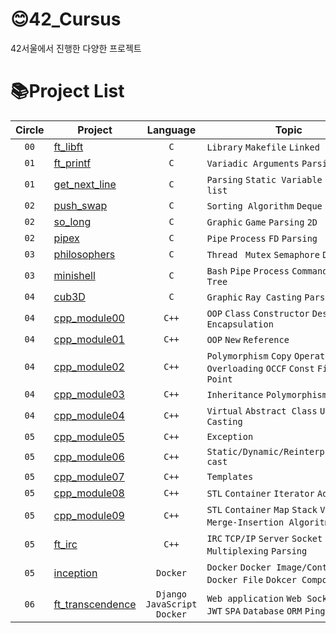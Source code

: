 # :blush:42_Cursus
42서울에서 진행한 다양한 프로젝트

# :books:Project List
| Circle        | Project         | Language    | Topic          |
|:-------------:|-----------------------|:--------------:|--------------------|
| `00`            | [ft_libft](./libft) | `C` | `Library` `Makefile` `Linked list` |
| `01`            | [ft_printf](./ft_printf) | `C` | `Variadic Arguments` `Parsing` |
| `01`            | [get_next_line](./get_next_line) | `C` | `Parsing` `Static Variable` `FD` `Linked list` |
| `02`            | [push_swap](./push_swap) | `C` | `Sorting Algorithm` `Deque` |
| `02`            | [so_long](./so_long) | `C` | `Graphic` `Game` `Parsing` `2D` |
| `02`            | [pipex](./pipex) | `C` | `Pipe` `Process` `FD` `Parsing` |
| `03`            | [philosophers](./philosophers) | `C` | `Thread ` `Mutex` `Semaphore` `Data Race` |
| `03`            | [minishell](./minishell) | `C` | `Bash` `Pipe` `Process` `Command` `Parsing` `Tree` |
| `04`            | [cub3D](./cub3D) | `C` | `Graphic` `Ray Casting` `Parsing` |
| `04`            | [cpp_module00](./cpp_module/cpp00) | `C++` | `OOP` `Class` `Constructor` `Destructor` `Encapsulation` |
| `04`            | [cpp_module01](./cpp_module/cpp01) | `C++` | `OOP` `New` `Reference` |
| `04`            | [cpp_module02](./cpp_module/cpp02) | `C++` | `Polymorphism` `Copy` `Operator Overloading` `OCCF` `Const` `Fixed Point` |
| `04`            | [cpp_module03](./cpp_module/cpp03) | `C++` | `Inheritance` `Polymorphism` |
| `04`            | [cpp_module04](./cpp_module/cpp04) | `C++` | `Virtual` `Abstract Class` `Up/Down Casting` |
| `05`            | [cpp_module05](./cpp_module/cpp05) | `C++` | `Exception`|
| `05`            | [cpp_module06](./cpp_module/cpp06) | `C++` | `Static/Dynamic/Reinterpret/Const cast` |
| `05`            | [cpp_module07](./cpp_module/cpp07) | `C++` | `Templates` |
| `05`            | [cpp_module08](./cpp_module/cpp08) | `C++` | `STL` `Container` `Iterator` `Adapter` |
| `05`            | [cpp_module09](./cpp_module/cpp09) | `C++` | `STL` `Container` `Map` `Stack` `Vector` `Merge-Insertion Algoritm` `KQueue` |
| `05`            | [ft_irc](./ft_irc) | `C++` | `IRC` `TCP/IP` `Server` `Socket` `Multiplexing` `Parsing` |
| `05`            | [inception](./inception) | `Docker` | `Docker` `Docker Image/Container` `Docker File` `Dokcer Compose` |
| `06`            | [ft_transcendence](./ft_transcendence) | `Django` `JavaScript` `Docker` | `Web application` `Web Socket` `OAuth` `JWT` `SPA` `Database` `ORM` `Ping Pong` |
